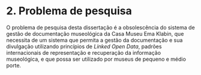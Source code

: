 # 2. Problema de pesquisa

O problema de pesquisa desta dissertação é a obsolescência do sistema de gestão de documentação museológica da Casa Museu Ema Klabin, que necessita de um sistema que permita a gestão da documentação e sua divulgação utilizando princípios de _Linked Open Data_, padrões internacionais de representação e recuperação da informação museológica, e que possa ser utilizado por museus de pequeno e médio porte.
